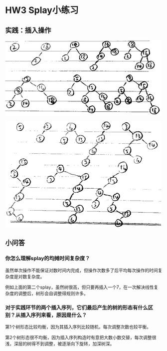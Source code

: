 <!-- 起始时间13:24 -->
# HW3 Splay小练习

## 实践：插入操作
![](./hw3-img/splay1.png)

![](./hw3-img/splay2.png)

## 小问答

### 你怎么理解splay的均摊时间复杂度？
虽然单次操作不能保证对数时间内完成，但操作次数多了后平均每次操作的时间复杂度是对数复杂度。

例如上面的第二个splay，虽然树很高，但只要再插入一个7，在一次解决线性复杂度的调整后，树形会自调整得规则许多。

### 对于实践环节的两个插入序列，它们最后产生的树的形态有什么区别？从插入序列来看，原因是什么？
第1个树形态比较均衡，因为其插入序列比较随机，每次调整次数也较平衡。

第2个树形态很不均衡，因为插入序列构造时有意把大数小数交替，每次调整很浅，深层的树得不到调整，被逐渐向下旋转，加深树深。
<!-- 结束时间13:51 -->